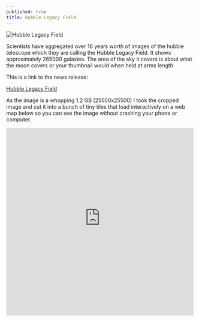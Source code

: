 ```yaml
---
published: true
title: Hubble Legacy Field
---
```

![Hubble Legacy Field]({{site.baseurl}}/img/hubblelegacy/HubbleLegacyField.png)

Scientists have aggregated over 16 years worth of images of the hubble telescope which they are calling the Hubble Legacy Field. It shows approximately 265000 galaxies. The area of the sky it covers is about what the moon covers or your thumbnail would when held at arms length

This is a link to the news release:

[Hubble Legacy Field](http://hubblesite.org/news_release/news/2019-17)

As the image is a whopping 1.2 GB (25500x25500) I took the cropped image and cut it into a bunch of tiny tiles that load interactively on a web map below so you can see the image without crashing your phone or computer.

<iframe width="500" height="500"  src="https://anthonyblackham.github.io/HubbleLegacyField/" frameborder="0" allowfullscreen></iframe>
